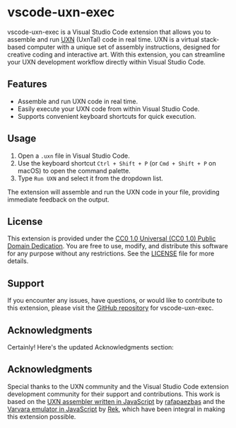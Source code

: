 # vscode-uxn-exec

vscode-uxn-exec is a Visual Studio Code extension that allows you to assemble and run [UXN](https://wiki.xxiivv.com/site/uxn.html) (UxnTal) code in real time. 
UXN is a virtual stack-based computer with a unique set of assembly instructions, designed for creative coding and interactive art. With this extension, you can streamline your UXN development workflow directly within Visual Studio Code.

## Features

- Assemble and run UXN code in real time.
- Easily execute your UXN code from within Visual Studio Code.
- Supports convenient keyboard shortcuts for quick execution.

## Usage

1. Open a `.uxn` file in Visual Studio Code.
2. Use the keyboard shortcut `Ctrl + Shift + P` (or `Cmd + Shift + P` on macOS) to open the command palette.
3. Type `Run UXN` and select it from the dropdown list.

The extension will assemble and run the UXN code in your file, providing immediate feedback on the output.

## License

This extension is provided under the [CC0 1.0 Universal (CC0 1.0) Public Domain Dedication](https://creativecommons.org/publicdomain/zero/1.0/). You are free to use, modify, and distribute this software for any purpose without any restrictions. See the [LICENSE](LICENSE) file for more details.

## Support

If you encounter any issues, have questions, or would like to contribute to this extension, please visit the [GitHub repository](https://github.com/Cl0v1s/vscode-uxn-exec) for vscode-uxn-exec.

## Acknowledgments

Certainly! Here's the updated Acknowledgments section:

## Acknowledgments

Special thanks to the UXN community and the Visual Studio Code extension development community for their support and contributions. 
This work is based on the [UXN assembler written in JavaScript](https://github.com/rafapaezbas/uxnasm-js) by [rafapaezbas](https://github.com/rafapaezbas) and the [Varvara emulator in JavaScript](https://git.sr.ht/~rabbits/uxn5) by [Rek](https://merveilles.town/@rek), which have been integral in making this extension possible.
